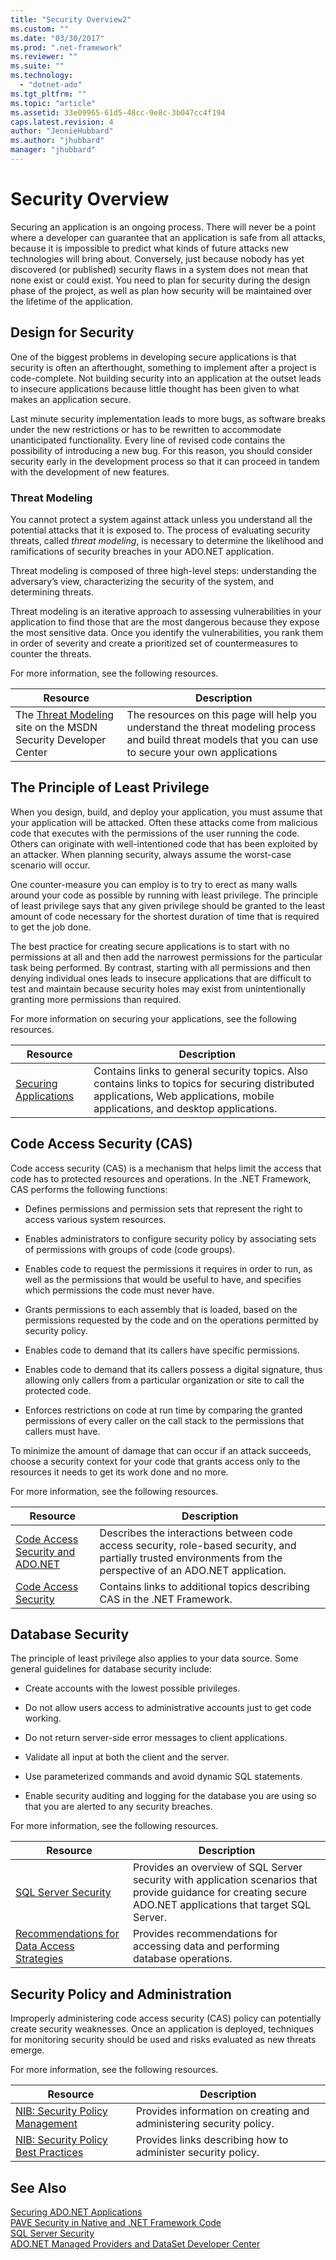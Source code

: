 ```yaml
---
title: "Security Overview2"
ms.custom: ""
ms.date: "03/30/2017"
ms.prod: ".net-framework"
ms.reviewer: ""
ms.suite: ""
ms.technology: 
  - "dotnet-ado"
ms.tgt_pltfrm: ""
ms.topic: "article"
ms.assetid: 33e09965-61d5-48cc-9e8c-3b047cc4f194
caps.latest.revision: 4
author: "JennieHubbard"
ms.author: "jhubbard"
manager: "jhubbard"
---
```

# Security Overview
Securing an application is an ongoing process. There will never be a point where a developer can guarantee that an application is safe from all attacks, because it is impossible to predict what kinds of future attacks new technologies will bring about. Conversely, just because nobody has yet discovered (or published) security flaws in a system does not mean that none exist or could exist. You need to plan for security during the design phase of the project, as well as plan how security will be maintained over the lifetime of the application.  
  
## Design for Security  
 One of the biggest problems in developing secure applications is that security is often an afterthought, something to implement after a project is code-complete. Not building security into an application at the outset leads to insecure applications because little thought has been given to what makes an application secure.  
  
 Last minute security implementation leads to more bugs, as software breaks under the new restrictions or has to be rewritten to accommodate unanticipated functionality. Every line of revised code contains the possibility of introducing a new bug. For this reason, you should consider security early in the development process so that it can proceed in tandem with the development of new features.  
  
### Threat Modeling  
 You cannot protect a system against attack unless you understand all the potential attacks that it is exposed to. The process of evaluating security threats, called *threat modeling*, is necessary to determine the likelihood and ramifications of security breaches in your ADO.NET application.  
  
 Threat modeling is composed of three high-level steps: understanding the adversary’s view, characterizing the security of the system, and determining threats.  
  
 Threat modeling is an iterative approach to assessing vulnerabilities in your application to find those that are the most dangerous because they expose the most sensitive data. Once you identify the vulnerabilities, you rank them in order of severity and create a prioritized set of countermeasures to counter the threats.  
  
 For more information, see the following resources.  
  
|Resource|Description|  
|--------------|-----------------|  
|The [Threat Modeling](http://go.microsoft.com/fwlink/?LinkId=98353) site on the MSDN Security Developer Center|The resources on this page will help you understand the threat modeling process and build threat models that you can use to secure your own applications|  
  
## The Principle of Least Privilege  
 When you design, build, and deploy your application, you must assume that your application will be attacked. Often these attacks come from malicious code that executes with the permissions of the user running the code. Others can originate with well-intentioned code that has been exploited by an attacker. When planning security, always assume the worst-case scenario will occur.  
  
 One counter-measure you can employ is to try to erect as many walls around your code as possible by running with least privilege. The principle of least privilege says that any given privilege should be granted to the least amount of code necessary for the shortest duration of time that is required to get the job done.  
  
 The best practice for creating secure applications is to start with no permissions at all and then add the narrowest permissions for the particular task being performed. By contrast, starting with all permissions and then denying individual ones leads to insecure applications that are difficult to test and maintain because security holes may exist from unintentionally granting more permissions than required.  
  
 For more information on securing your applications, see the following resources.  
  
|Resource|Description|  
|--------------|-----------------|  
|[Securing Applications](/visualstudio/ide/securing-applications)|Contains links to general security topics. Also contains links to topics for securing distributed applications, Web applications, mobile applications, and desktop applications.|  
  
## Code Access Security (CAS)  
 Code access security (CAS) is a mechanism that helps limit the access that code has to protected resources and operations. In the .NET Framework, CAS performs the following functions:  
  
-   Defines permissions and permission sets that represent the right to access various system resources.  
  
-   Enables administrators to configure security policy by associating sets of permissions with groups of code (code groups).  
  
-   Enables code to request the permissions it requires in order to run, as well as the permissions that would be useful to have, and specifies which permissions the code must never have.  
  
-   Grants permissions to each assembly that is loaded, based on the permissions requested by the code and on the operations permitted by security policy.  
  
-   Enables code to demand that its callers have specific permissions.  
  
-   Enables code to demand that its callers possess a digital signature, thus allowing only callers from a particular organization or site to call the protected code.  
  
-   Enforces restrictions on code at run time by comparing the granted permissions of every caller on the call stack to the permissions that callers must have.  
  
 To minimize the amount of damage that can occur if an attack succeeds, choose a security context for your code that grants access only to the resources it needs to get its work done and no more.  
  
 For more information, see the following resources.  
  
|Resource|Description|  
|--------------|-----------------|  
|[Code Access Security and ADO.NET](../../../../docs/framework/data/adonet/code-access-security.md)|Describes the interactions between code access security, role-based security, and partially trusted environments from the perspective of an ADO.NET application.|  
|[Code Access Security](http://msdn.microsoft.com/en-us/23a20143-241d-4fe5-9d9f-3933fd594c03)|Contains links to additional topics describing CAS in the .NET Framework.|  
  
## Database Security  
 The principle of least privilege also applies to your data source. Some general guidelines for database security include:  
  
-   Create accounts with the lowest possible privileges.  
  
-   Do not allow users access to administrative accounts just to get code working.  
  
-   Do not return server-side error messages to client applications.  
  
-   Validate all input at both the client and the server.  
  
-   Use parameterized commands and avoid dynamic SQL statements.  
  
-   Enable security auditing and logging for the database you are using so that you are alerted to any security breaches.  
  
 For more information, see the following resources.  
  
|Resource|Description|  
|--------------|-----------------|  
|[SQL Server Security](../../../../docs/framework/data/adonet/sql/sql-server-security.md)|Provides an overview of SQL Server security with application scenarios that provide guidance for creating secure ADO.NET applications that target SQL Server.|  
|[Recommendations for Data Access Strategies](http://msdn.microsoft.com/en-us/72411f32-d12a-4de8-b961-e54fca7faaf5)|Provides recommendations for accessing data and performing database operations.|  
  
## Security Policy and Administration  
 Improperly administering code access security (CAS) policy can potentially create security weaknesses. Once an application is deployed, techniques for monitoring security should be used and risks evaluated as new threats emerge.  
  
 For more information, see the following resources.  
  
|Resource|Description|  
|--------------|-----------------|  
|[NIB: Security Policy Management](http://msdn.microsoft.com/en-us/d754e05d-29dc-4d3a-a2c2-95eaaf1b82b9)|Provides information on creating and administering security policy.|  
|[NIB: Security Policy Best Practices](http://msdn.microsoft.com/en-us/d49bc4d5-efb7-4caa-a2fe-e4d3cec63c05)|Provides links describing how to administer security policy.|  
  
## See Also  
 [Securing ADO.NET Applications](../../../../docs/framework/data/adonet/securing-ado-net-applications.md)   
 [PAVE Security in Native and .NET Framework Code](http://msdn.microsoft.com/en-us/bd61be84-c143-409a-a75a-44253724f784)   
 [SQL Server Security](../../../../docs/framework/data/adonet/sql/sql-server-security.md)   
 [ADO.NET Managed Providers and DataSet Developer Center](http://go.microsoft.com/fwlink/?LinkId=217917)
